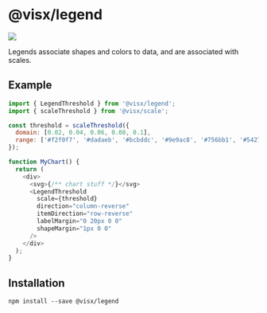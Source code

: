# @visx/legend

<a title="@visx/legend npm downloads" href="https://www.npmjs.com/package/@visx/legend">
  <img src="https://img.shields.io/npm/dm/@visx/legend.svg?style=flat-square" />
</a>

Legends associate shapes and colors to data, and are associated with scales.

## Example

```js
import { LegendThreshold } from '@visx/legend';
import { scaleThreshold } from '@visx/scale';

const threshold = scaleThreshold({
  domain: [0.02, 0.04, 0.06, 0.08, 0.1],
  range: ['#f2f0f7', '#dadaeb', '#bcbddc', '#9e9ac8', '#756bb1', '#54278f'],
});

function MyChart() {
  return (
    <div>
      <svg>{/** chart stuff */}</svg>
      <LegendThreshold
        scale={threshold}
        direction="column-reverse"
        itemDirection="row-reverse"
        labelMargin="0 20px 0 0"
        shapeMargin="1px 0 0"
      />
    </div>
  );
}
```

## Installation

```
npm install --save @visx/legend
```
